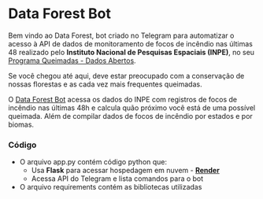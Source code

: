 # Data Forest Bot #

Bem vindo ao Data Forest, bot criado no Telegram para automatizar o acesso à API de dados de monitoramento de focos de incêndio nas últimas 48 realizado pelo **Instituto Nacional de Pesquisas Espaciais (INPE)**, no seu [Programa Queimadas - Dados Abertos](https://queimadas.dgi.inpe.br/queimadas/dados-abertos).

Se você chegou até aqui, deve estar preocupado com a conservação de nossas florestas e as cada vez mais frequentes queimadas.

O [Data Forest Bot](https://web.telegram.org/k/#@data_forest_bot) acessa os dados do INPE com registros de focos de incêndio nas últimas 48h e calcula quão próximo você está de uma possível queimada. Além de compilar dados de focos de incêndio por estados e por biomas.

### Código

- O arquivo app.py contém código python que:
  - Usa **Flask** para acessar hospedagem em nuvem - **[Render](https://render.com/)**
  - Acessa API do Telegram e lista comandos para o bot
- O arquivo requirements contém as bibliotecas utilizadas
